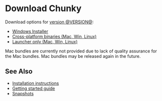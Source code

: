 Download Chunky
===============

Download options for [version @VERSION@][1]:

* [Windows Installer][2]
* [Cross-platform binaries (Mac, Win, Linux)][3]
* [Launcher only (Mac, Win, Linux)][4]

Mac bundles are currently not provided due to lack of quality assurance for
the Mac bundles. Mac bundles may be released again in the future.

See Also
--------

* [Installation instructions][5]
* [Getting started guide][6]
* [Snapshots][7]

[1]: release/@VERSION@/release_notes.html
[2]: @EXE_DL_LINK@
[3]: @ZIP_DL_LINK@
[4]: http://chunkyupdate.llbit.se/ChunkyLauncher.jar
[5]: install.html
[6]: getting_started.html
[7]: /snapshot.html
